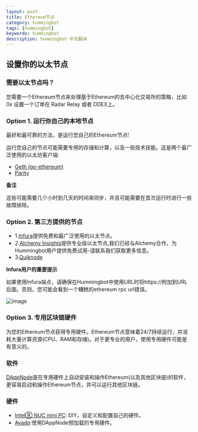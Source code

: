 ```yaml
---
layout: post
title: Ethereum节点
category: hummingbot
tags: [hummingbot]
keywords: hummingbot
description: hummingbot 中文翻译
---
```


## 设置你的以太节点

### 需要以太节点吗？

您需要一个Ethereum节点来处理基于Ethereum的去中心化交易所的策略，比如0x 设置一个订单在 Radar Relay 或者 DDEX上。


### Option 1. 运行你自己的本地节点

最好和最可靠的方法，是运行您自己的Ethereum节点!

运行您自己的节点可能需要专用的存储和计算，以及一些技术技能。这是两个最广泛使用的以太坊客户端:

- [Geth (go-ethereum)](https://github.com/ethereum/go-ethereum/wiki/Building-Ethereum)
- [Parity](https://github.com/paritytech/parity-ethereum)

**备注**

这些可能需要几个小时到几天的时间来同步，并且可能需要在首次运行时进行一些故障排除。

### Option 2. 第三方提供的节点

- 1.[Infura](https://infura.io/)提供免费和最广泛使用的以太节点。
- 2.[Alchemy Insights](https://alchemyinsights.io/)提供专业级以太节点,我们已经与Alchemy合作，为Hummingbot用户提供免费试用-请联系我们获取更多信息。
- 3.[Quiknode](https://quiknode.io/)

**Infura用户的重要提示**

如果使用Infura端点，请确保在Hummingbot中使用URL时将https://附加到URL后面。否则，您可能会看到一个糟糕的ethereum rpc url错误。

![image](https://github.com/syuukawa/hummingbot_chinese/blob/master/images/do-i-need-an-ethereum-node-001.png)


### Option 3. 专用区块链硬件

为您的Ethereum节点获得专用硬件。Ethereum节点意味着24/7持续运行，并消耗大量计算资源(CPU、RAM和存储)。对于更专业的用户，使用专用硬件可能是有意义的。

### 软件

[DAppNode](https://dappnode.io/)是在专用硬件上自动安装和操作Ethereum(以及其他区块链)的软件，更容易启动和操作Ethereum节点，并可以运行其他区块链。

### 硬件


- [IntelⓇ NUC mini PC](https://www.intel.com/content/www/us/en/products/boards-kits/nuc.html): DIY，自定义和配置自己的硬件。
- [Avado](https://ava.do/):使用DAppNode预加载的专用硬件。
